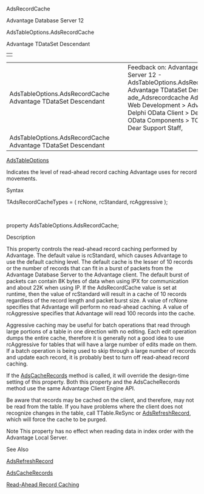 AdsRecordCache




Advantage Database Server 12  

AdsTableOptions.AdsRecordCache

Advantage TDataSet Descendant

|  |
| --- |
|  |

|  |  |  |  |  |
| --- | --- | --- | --- | --- |
| AdsTableOptions.AdsRecordCache  Advantage TDataSet Descendant |  |  | Feedback on: Advantage Database Server 12 - AdsTableOptions.AdsRecordCache Advantage TDataSet Descendant ade\_Adsrecordcache Advantage Web Development > Advantage Delphi OData Client > Delphi OData Components > TODataSet / Dear Support Staff, |  |
| AdsTableOptions.AdsRecordCache  Advantage TDataSet Descendant |  |  |  |  |

[AdsTableOptions](ade_adstableoptions.htm)

Indicates the level of read-ahead record caching Advantage uses for record movements.

Syntax

TAdsRecordCacheTypes = ( rcNone, rcStandard, rcAggressive );

 

property AdsTableOptions.AdsRecordCache;

Description

This property controls the read-ahead record caching performed by Advantage. The default value is rcStandard, which causes Advantage to use the default caching level. The default cache is the lesser of 10 records or the number of records that can fit in a burst of packets from the Advantage Database Server to the Advantage client. The default burst of packets can contain 8K bytes of data when using IPX for communication and about 22K when using IP. If the AdsRecordCache value is set at runtime, then the value of rcStandard will result in a cache of 10 records regardless of the record length and packet burst size. A value of rcNone specifies that Advantage will perform no read-ahead caching. A value of rcAggressive specifies that Advantage will read 100 records into the cache.

Aggressive caching may be useful for batch operations that read through large portions of a table in one direction with no editing. Each edit operation dumps the entire cache, therefore it is generally not a good idea to use rcAggressive for tables that will have a large number of edits made on them. If a batch operation is being used to skip through a large number of records and update each record, it is probably best to turn off read-ahead record caching.

If the [AdsCacheRecords](ade_adscacherecords.htm) method is called, it will override the design-time setting of this property. Both this property and the AdsCacheRecords method use the same Advantage Client Engine API.

Be aware that records may be cached on the client, and therefore, may not be read from the table. If you have problems where the client does not recognize changes in the table, call TTable.ReSync or [AdsRefreshRecord](ade_adsrefreshrecord.htm), which will force the cache to be purged.

Note This property has no effect when reading data in index order with the Advantage Local Server.

See Also

[AdsRefreshRecord](ade_adsrefreshrecord.htm)

[AdsCacheRecords](ade_adscacherecords.htm)

[Read-Ahead Record Caching](master_read_ahead_record_caching.htm)
